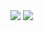 <img src="https://capsule-render.vercel.app/api?type=waving&color=7acef4&height=100&section=header&text=About%20Jay&fontSize=30" />
<img src="https://capsule-render.vercel.app/api?type=rect&text=RECT&fontAlign=30&fontSize=30&desc=Use%20theme&descAlign=60&descAlignY=50&theme=radical" />
